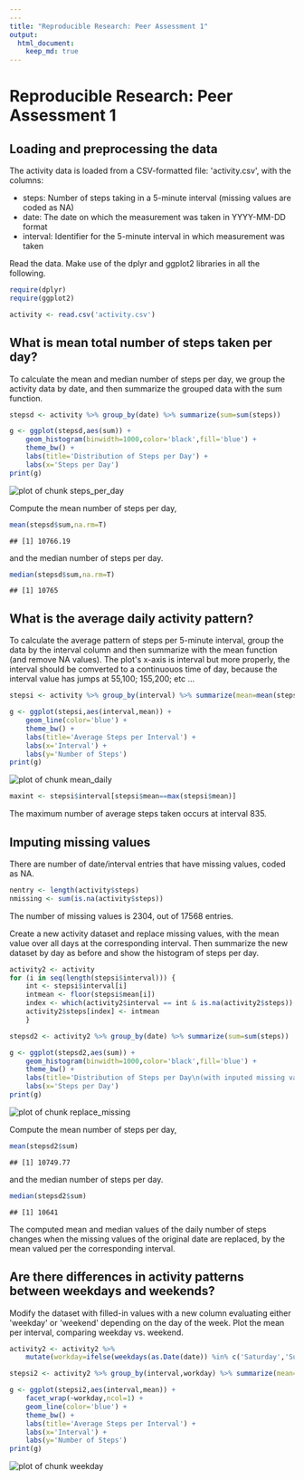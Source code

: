 ```yaml
---
---
title: "Reproducible Research: Peer Assessment 1"
output: 
  html_document:
    keep_md: true
---
```


# Reproducible Research: Peer Assessment 1

## Loading and preprocessing the data

The activity data is loaded from a CSV-formatted file: 'activity.csv', with the columns:

* steps: Number of steps taking in a 5-minute interval (missing values are coded as NA)
* date: The date on which the measurement was taken in YYYY-MM-DD format
* interval: Identifier for the 5-minute interval in which measurement was taken

Read the data. Make use of the dplyr and ggplot2 libraries in all the following.


```r
require(dplyr)
require(ggplot2)

activity <- read.csv('activity.csv')
```

## What is mean total number of steps taken per day?

To calculate the mean and median number of steps per day, we group the activity data by date, and then summarize the grouped data with the sum function.


```r
stepsd <- activity %>% group_by(date) %>% summarize(sum=sum(steps))

g <- ggplot(stepsd,aes(sum)) +
    geom_histogram(binwidth=1000,color='black',fill='blue') +
    theme_bw() +
    labs(title='Distribution of Steps per Day') +
    labs(x='Steps per Day')
print(g)
```

![plot of chunk steps_per_day](figure/steps_per_day-1.png) 

Compute the mean number of steps per day,


```r
mean(stepsd$sum,na.rm=T)
```

```
## [1] 10766.19
```

and the median number of steps per day.


```r
median(stepsd$sum,na.rm=T)
```

```
## [1] 10765
```

## What is the average daily activity pattern?

To calculate the average pattern of steps per 5-minute interval, group the data by the interval column and then summarize with the mean function (and remove NA values). The plot's x-axis is interval but more properly, the interval should be comverted to a continuouos time of day, because the interval value has jumps at 55,100; 155,200; etc ...


```r
stepsi <- activity %>% group_by(interval) %>% summarize(mean=mean(steps,na.rm=TRUE))

g <- ggplot(stepsi,aes(interval,mean)) +
    geom_line(color='blue') +
    theme_bw() +
    labs(title='Average Steps per Interval') +
    labs(x='Interval') +
    labs(y='Number of Steps')
print(g)
```

![plot of chunk mean_daily](figure/mean_daily-1.png) 


```r
maxint <- stepsi$interval[stepsi$mean==max(stepsi$mean)]
```

The maximum number of average steps taken occurs at interval 835.


## Imputing missing values

There are number of date/interval entries that have missing values, coded as NA.


```r
nentry <- length(activity$steps)
nmissing <- sum(is.na(activity$steps))
```

The number of missing values is 2304, out of 17568 entries.

Create a new activity dataset and replace missing values, with the mean value over all days at the corresponding interval. Then summarize the new dataset by day as before and show the histogram of steps per day.


```r
activity2 <- activity
for (i in seq(length(stepsi$interval))) {
    int <- stepsi$interval[i]
    intmean <- floor(stepsi$mean[i])
    index <- which(activity2$interval == int & is.na(activity2$steps))
    activity2$steps[index] <- intmean
    }

stepsd2 <- activity2 %>% group_by(date) %>% summarize(sum=sum(steps))

g <- ggplot(stepsd2,aes(sum)) +
    geom_histogram(binwidth=1000,color='black',fill='blue') +
    theme_bw() +
    labs(title='Distribution of Steps per Day\n(with inputed missing values)') +
    labs(x='Steps per Day')
print(g)
```

![plot of chunk replace_missing](figure/replace_missing-1.png) 

Compute the mean number of steps per day,


```r
mean(stepsd2$sum)
```

```
## [1] 10749.77
```

and the median number of steps per day.


```r
median(stepsd2$sum)
```

```
## [1] 10641
```

The computed mean and median values of the daily number of steps changes when the missing values of the original date are replaced, by the mean valued per the corresponding interval.


## Are there differences in activity patterns between weekdays and weekends?

Modify the dataset with filled-in values with a new column evaluating either 'weekday' or 'weekend' depending on the day of the week. Plot the mean per interval, comparing weekday vs. weekend.


```r
activity2 <- activity2 %>%
    mutate(workday=ifelse(weekdays(as.Date(date)) %in% c('Saturday','Sunday'),'weekend','weekday'))

stepsi2 <- activity2 %>% group_by(interval,workday) %>% summarize(mean=mean(steps))

g <- ggplot(stepsi2,aes(interval,mean)) +
    facet_wrap(~workday,ncol=1) +
    geom_line(color='blue') +
    theme_bw() +
    labs(title='Average Steps per Interval') +
    labs(x='Interval') +
    labs(y='Number of Steps')
print(g)
```

![plot of chunk weekday](figure/weekday-1.png) 
